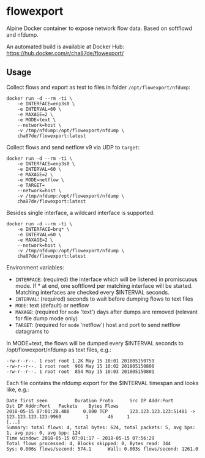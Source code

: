 # flowexport

Alpine Docker container to expose network flow data.
Based on softflowd and nfdump.

An automated build is available at Docker Hub:
https://hub.docker.com/r/cha87de/flowexport/

## Usage

Collect flows and export as text to files in folder `/opt/flowexport/nfdump`:

```
docker run -d --rm -ti \
    -e INTERFACE=enp3s0 \
    -e INTERVAL=60 \
    -e MAXAGE=2 \
    -e MODE=text \
    --network=host \
    -v /tmp/nfdump:/opt/flowexport/nfdump \
    cha87de/flowexport:latest
```

Collect flows and send netflow v9 via UDP to `target`:

```
docker run -d --rm -ti \
    -e INTERFACE=enp3s0 \
    -e INTERVAL=60 \
    -e MAXAGE=2 \
    -e MODE=netflow \
    -e TARGET=
    --network=host \
    -v /tmp/nfdump:/opt/flowexport/nfdump \
    cha87de/flowexport:latest
```

Besides single interface, a wildcard interface is supported:

```
docker run -d --rm -ti \
    -e INTERFACE=brq* \
    -e INTERVAL=60 \
    -e MAXAGE=2 \
    --network=host \
    -v /tmp/nfdump:/opt/flowexport/nfdump \
    cha87de/flowexport:latest
```

Environment variables:

 - `INTERFACE`: (required) the interface which will be listened in promiscuous mode. If * at end, one softflowd per matching interface will be started. Matching interfaces are checked every $INTERVAL seconds.
 - `INTERVAL`: (required) seconds to wait before dumping flows to text files
 - `MODE`: text (default) or netflow
 - `MAXAGE`: (required for `mode` 'text') days after dumps are removed (relevant for file dump mode only)
 - `TARGET`: (required for `mode` 'netflow') host and port to send netflow datagrams to

In MODE=text, the flows will be dumped every $INTERVAL seconds to /opt/flowexport/nfdump as text files, e.g.:

```
-rw-r--r--. 1 root root 1.2K May 15 10:01 201805150759
-rw-r--r--. 1 root root  966 May 15 10:02 201805150800
-rw-r--r--. 1 root root  854 May 15 10:03 201805150801
```

Each file contains the nfdump export for the $INTERVAL timespan and looks like, e.g.:

```
Date first seen          Duration Proto      Src IP Addr:Port          Dst IP Addr:Port   Packets    Bytes Flows
2018-05-15 07:01:28.488     0.000 TCP        123.123.123.123:51481 ->    123.123.123.123:9960         1       46     1
[...]
Summary: total flows: 4, total bytes: 624, total packets: 5, avg bps: 1, avg pps: 0, avg bpp: 124
Time window: 2018-05-15 07:01:17 - 2018-05-15 07:56:29
Total flows processed: 4, Blocks skipped: 0, Bytes read: 344
Sys: 0.006s flows/second: 574.1      Wall: 0.003s flows/second: 1261.0
```
